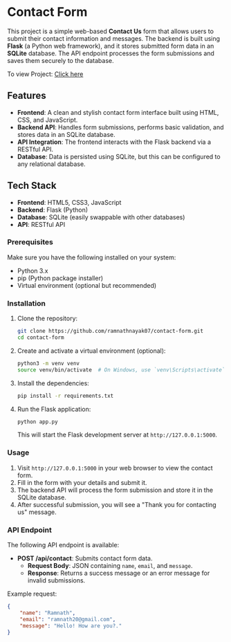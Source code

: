# Contact Form 

This project is a simple web-based **Contact Us** form that allows users to submit their contact information and messages. The backend is built using **Flask** (a Python web framework), and it stores submitted form data in an **SQLite** database. The API endpoint processes the form submissions and saves them securely to the database.

To view Project: <a href="https://ramnathnayak07.github.io/Contact-Form/">Click here</a><br>

## Features

- **Frontend**: A clean and stylish contact form interface built using HTML, CSS, and JavaScript.
- **Backend API**: Handles form submissions, performs basic validation, and stores data in an SQLite database.
- **API Integration**: The frontend interacts with the Flask backend via a RESTful API.
- **Database**: Data is persisted using SQLite, but this can be configured to any relational database.

## Tech Stack

- **Frontend**: HTML5, CSS3, JavaScript
- **Backend**: Flask (Python)
- **Database**: SQLite (easily swappable with other databases)
- **API**: RESTful API

### Prerequisites

Make sure you have the following installed on your system:

- Python 3.x
- pip (Python package installer)
- Virtual environment (optional but recommended)

### Installation

1. Clone the repository:

    ```bash
    git clone https://github.com/ramnathnayak07/contact-form.git
    cd contact-form
    ```

2. Create and activate a virtual environment (optional):

    ```bash
    python3 -m venv venv
    source venv/bin/activate  # On Windows, use `venv\Scripts\activate`
    ```

3. Install the dependencies:

    ```bash
    pip install -r requirements.txt
    ```

4. Run the Flask application:

    ```bash
    python app.py
    ```

   This will start the Flask development server at `http://127.0.0.1:5000`.

### Usage

1. Visit `http://127.0.0.1:5000` in your web browser to view the contact form.
2. Fill in the form with your details and submit it.
3. The backend API will process the form submission and store it in the SQLite database.
4. After successful submission, you will see a "Thank you for contacting us" message.

### API Endpoint

The following API endpoint is available:

- **POST /api/contact**: Submits contact form data.
  - **Request Body**: JSON containing `name`, `email`, and `message`.
  - **Response**: Returns a success message or an error message for invalid submissions.

Example request:
```json
{
    "name": "Ramnath",
    "email": "ramnath20@gmail.com",
    "message": "Hello! How are you?."
}
